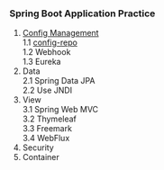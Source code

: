 ### Spring Boot Application Practice
1. [Config Management](https://github.com/shawnyhw6n9/my-labs/tree/config_management)  
1.1 [config-repo](https://github.com/shawnyhw6n9/my-labs/tree/master/config-repo)  
1.2 Webhook  
1.3 Eureka  
2. Data  
2.1 Spring Data JPA  
2.2 Use JNDI  
3. View  
3.1 Spring Web MVC  
3.2 Thymeleaf  
3.3 Freemark  
3.4 WebFlux  
6. Security  
7. Container  
